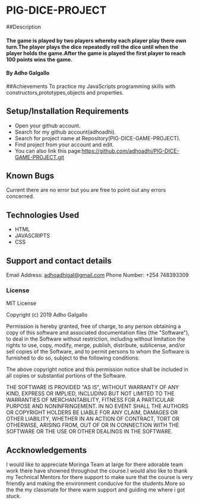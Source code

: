 # PIG-DICE-PROJECT
##Description
#### The game is played by two players whereby each player play there own turn.The player plays the dice repeatedly roll the dice until when the player holds the game.After the game is played the first player to reach 100 points wins the game.
#### By **Adho Galgallo**
##Achievements
 To practice my JavaScripts programming skills with constructors,prototypes,objects and properties.
## Setup/Installation Requirements
* Open your github account.
* Search for my github account(adhoadhi).
* Search for project name at Repository(PIG-DICE-GAME-PROJECT).
* Find project from your account and edit.
* You can also link this page:https://github.com/adhoadhi/PIG-DICE-GAME-PROJECT.git
## Known Bugs
Current there are no error but you are free to point out any errors concerned.
## Technologies Used
* HTML
* JAVASCRIPTS
* CSS
## Support and contact details
Email Address: adhoadhigal@gmail.com
Phone Number: +254 748393309
### License

MIT License

Copyright (c) 2019 Adho Galgallo

Permission is hereby granted, free of charge, to any person obtaining a copy
of this software and associated documentation files (the "Software"), to deal
in the Software without restriction, including without limitation the rights
to use, copy, modify, merge, publish, distribute, sublicense, and/or sell
copies of the Software, and to permit persons to whom the Software is
furnished to do so, subject to the following conditions:

The above copyright notice and this permission notice shall be included in all
copies or substantial portions of the Software.

THE SOFTWARE IS PROVIDED "AS IS", WITHOUT WARRANTY OF ANY KIND, EXPRESS OR
IMPLIED, INCLUDING BUT NOT LIMITED TO THE WARRANTIES OF MERCHANTABILITY,
FITNESS FOR A PARTICULAR PURPOSE AND NONINFRINGEMENT. IN NO EVENT SHALL THE
AUTHORS OR COPYRIGHT HOLDERS BE LIABLE FOR ANY CLAIM, DAMAGES OR OTHER
LIABILITY, WHETHER IN AN ACTION OF CONTRACT, TORT OR OTHERWISE, ARISING FROM,
OUT OF OR IN CONNECTION WITH THE SOFTWARE OR THE USE OR OTHER DEALINGS IN THE
SOFTWARE.

## Accknowledgements
 I would like to appreciate Moringa Team at large for there adorable team work there have showned throughout the course.I would also like to thank my Technical Mentors for there support to make sure that the course is very friendly and making the environment conducive for the students.More so the the my classmate for there warm support and guiding me where i got stuck.
 